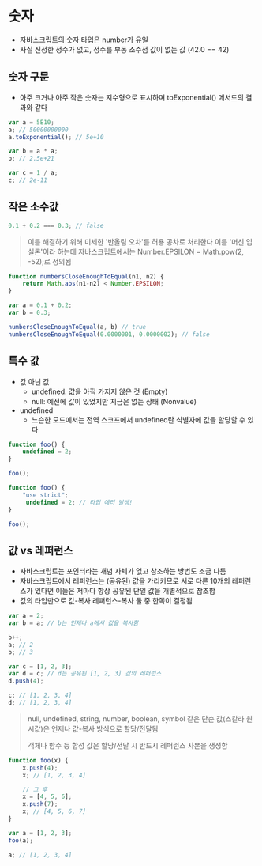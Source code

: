 # 숫자

* 자바스크립트의 숫자 타입은 number가 유일
* 사실 진정한 정수가 없고, 정수를 부동 소수점 값이 없는 값 \(42.0 == 42\)

## 숫자 구문

* 아주 크거나 아주 작은 숫자는 지수형으로 표시하며 toExponential\(\) 메서드의 결과와 같다

```javascript
var a = 5E10;
a; // 50000000000
a.toExponential(); // 5e+10

var b = a * a;
b; // 2.5e+21

var c = 1 / a;
c; // 2e-11
```

## 작은 소수값

```javascript
0.1 + 0.2 === 0.3; // false
```

> 이를 해결하기 위해 미세한 '반올림 오차'를 허용 공차로 처리한다 이를 '머신 입실론'이라 하는데 자바스크립트에서는 Number.EPSILON = Math.pow\(2, -52\);로 정의됨

```javascript
function numbersCloseEnoughToEqual(n1, n2) {
    return Math.abs(n1-n2) < Number.EPSILON;
}

var a = 0.1 + 0.2;
var b = 0.3;

numbersCloseEnoughToEqual(a, b) // true
numbersCloseEnoughToEqual(0.0000001, 0.0000002); // false
```

## 특수 값

* 값 아닌 값
  * undefined: 값을 아직 가지지 않은 것 \(Empty\)
  * null: 예전에 값이 있었지만 지금은 없는 상태 \(Nonvalue\)
* undefined 
  * 느슨한 모드에서는 전역 스코프에서 undefined란 식별자에 값을 할당할 수 있다

```javascript
function foo() {
    undefined = 2;
}

foo();

function foo() {
    "use strict";
     undefined = 2; // 타입 에러 발생!
}

foo();
```

## 값 vs 레퍼런스

* 자바스크립트는 포인터라는 개념 자체가 없고 참조하는 방법도 조금 다름
* 자바스크립트에서 레퍼런스는 \(공유된\) 값을 가리키므로 서로 다른 10개의 레퍼런스가 있다면 이들은 저마다 항상 공유된 단일 값을 개별적으로 참조함
* 값의 타입만으로 값-복사 레퍼런스-복사 둘 중 한쪽이 결정됨

```javascript
var a = 2;
var b = a; // b는 언제나 a에서 값을 복사함

b++;
a; // 2
b; // 3

var c = [1, 2, 3];
var d = c; // d는 공유된 [1, 2, 3] 값의 레퍼런스
d.push(4);

c; // [1, 2, 3, 4]
d; // [1, 2, 3, 4]
```

> null, undefined, string, number, boolean, symbol 같은 단순 값\(스칼라 원시값\)은 언제나 값-복사 방식으로 할당/전달됨
>
> 객체나 함수 등 합성 값은 할당/전달 시 반드시 레퍼런스 사본을 생성함

```javascript
function foo(x) {
    x.push(4);
    x; // [1, 2, 3, 4]

    // 그 후
    x = [4, 5, 6];
    x.push(7);
    x; // [4, 5, 6, 7]
}

var a = [1, 2, 3];
foo(a);

a; // [1, 2, 3, 4]
```

